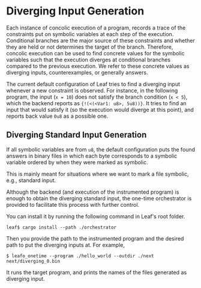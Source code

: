 # Diverging Input Generation

Each instance of concolic execution of a program, records a trace of the constraints put on symbolic variables at each
step of the execution.
Conditional branches are the major source of these constraints and whether they are held or not
determines the target of the branch.
Therefore, concolic execution can be used to find concrete values for the symbolic variables
such that the execution diverges at conditional branches compared to the previous execution.
We refer to these concrete values as diverging inputs, counterexamples, or generally answers.

The current default configuration of Leaf tries to find a diverging input whenever
a new constraint is observed.
For instance, in the following program, the input (`x = 10`) does not satisfy
the branch condition (`x < 5`), which the backend reports as `{!(<(<Var1: u8>, 5u8))}`.
It tries to find an input that would satisfy it (so the execution would diverge at this point),
and reports back value `0u8` as a possible one.

## Diverging Standard Input Generation

If all symbolic variables are from `u8`, the default configuration puts the found answers
in binary files in which each byte corresponds to a symbolic variable ordered by
when they were marked as symbolic.

This is mainly meant for situations where we want to mark a file symbolic, e.g., standard input.

Although the backend (and execution of the instrumented program) is enough to obtain the diverging standard input,
the one-time orchestrator is provided to facilitate this process with further control.

You can install it by running the following command in Leaf's root folder.
```console
leaf$ cargo install --path ./orchestrator
```
Then you provide the path to the instrumented program and the desired path to put the diverging inputs at.
For example,
```console
$ leafo_onetime --program ./hello_world --outdir ./next
next/diverging_0.bin
```
It runs the target program, and prints the names of the files generated as diverging input.
